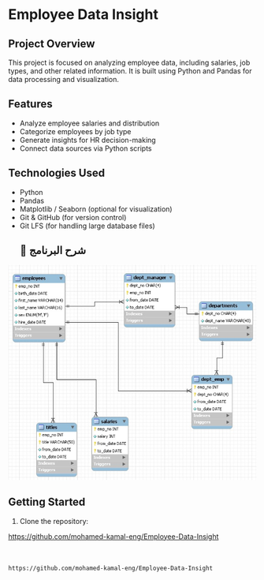 # Employee Data Insight

## Project Overview
This project is focused on analyzing employee data, including salaries, job types, and other related information. It is built using Python and Pandas for data processing and visualization.

## Features
- Analyze employee salaries and distribution
- Categorize employees by job type
- Generate insights for HR decision-making
- Connect data sources via Python scripts

## Technologies Used
- Python
- Pandas
- Matplotlib / Seaborn (optional for visualization)
- Git & GitHub (for version control)
- Git LFS (for handling large database files)
  ## 🎥 شرح البرنامج

[![Watch the video](compny.jpg)](company.mp4)


## Getting Started
1. Clone the repository:
   
  https://github.com/mohamed-kamal-eng/Employee-Data-Insight
  ```bash


  https://github.com/mohamed-kamal-eng/Employee-Data-Insight








